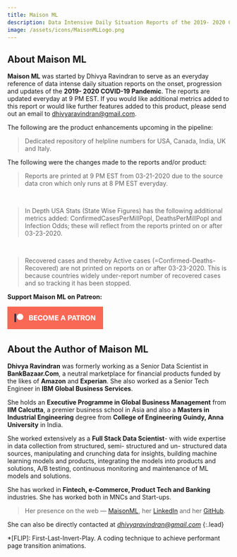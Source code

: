 ```yaml
---
title: Maison ML
description: Data Intensive Daily Situation Reports of the 2019- 2020 COVID-19 Pandemic
image: /assets/icons/MaisonMLLogo.png
---
```


## About Maison ML

**Maison ML** was started by Dhivya Ravindran to serve as an everyday reference of data intense daily situation reports on the onset, progression and updates of the **2019- 2020 COVID-19 Pandemic**. The reports are updated everyday at 9 PM EST. If you would like additional metrics added to this report or would like further features added to this product, please send out an email to dhivyaravindran@gmail.com. 
<br>

The following are the product enhancements upcoming in the pipeline:

> Dedicated repository of helpline numbers for USA, Canada, India, UK and Italy.

The following were the changes made to the reports and/or product:

> Reports are printed at 9 PM EST from 03-21-2020 due to the source data cron which only runs at 8 PM EST everyday.
<br>

> In Depth USA Stats (State Wise Figures) has the following additional metrics added: ConfirmedCasesPerMillPopl, DeathsPerMillPopl and Infection Odds; these will reflect from the reports printed on or after 03-23-2020.

<br>

> Recovered cases and thereby Active cases (=Confirmed-Deaths-Recovered) are not printed on reports on or after 03-23-2020. This is because countries widely under-report number of recovered cases and so tracking it has been stopped.

**Support Maison ML on Patreon:**

<a href="https://www.patreon.com/maisonml" rel="Become a Patron">![Patreon Link](/assets/img/patreon1.png)</a>

## About the Author of Maison ML

**Dhivya Ravindran** was formerly working as a Senior Data Scientist in **BankBazaar.Com**, a neutral marketplace for financial products funded by the likes of **Amazon** and **Experian**. She also worked as a Senior Tech Engineer in **IBM Global Business Services**.

She holds an **Executive Programme in Global Business Management** from **IIM Calcutta**, a premier business school in Asia and also a **Masters in Industrial Engineering** degree from **College of Engineering Guindy, Anna University** in India.

She worked extensively as a **Full Stack Data Scientist**- with wide expertise in data collection from structured, semi- structured and un- structured data sources, manipulating and crunching data for insights, building machine learning models and products, integrating the models into products and solutions, A/B testing, continuous monitoring and maintenance of ML models and solutions.

She has worked in **Fintech, e-Commerce, Product Tech and Banking** industries. She has worked both in MNCs and Start-ups. 

> Her presence on the web — [MaisonML], her [LinkedIn] and her [GitHub].

She can also be directly contacted at *dhivyaravindran@gmail.com*
{:.lead}

[MaisonML]: https://maisonml.github.io/
[LinkedIn]: https://www.linkedin.com/in/dhivyar
[GitHub]: https://github.com/dhivyar




*[FLIP]: First-Last-Invert-Play. A coding technique to achieve performant page transition animations.
